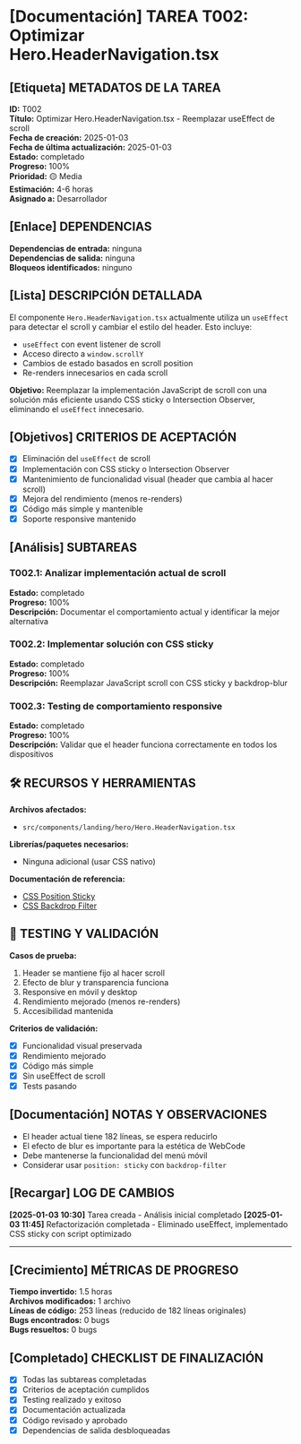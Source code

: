 # **[Documentación]** TAREA T002: Optimizar Hero.HeaderNavigation.tsx

## **[Etiqueta]** METADATOS DE LA TAREA

**ID:** T002  
**Título:** Optimizar Hero.HeaderNavigation.tsx - Reemplazar useEffect de scroll  
**Fecha de creación:** 2025-01-03  
**Fecha de última actualización:** 2025-01-03  
**Estado:** completado  
**Progreso:** 100%  
**Prioridad:** 🟡 Media  
**Estimación:** 4-6 horas  
**Asignado a:** Desarrollador

## **[Enlace]** DEPENDENCIAS

**Dependencias de entrada:** ninguna  
**Dependencias de salida:** ninguna  
**Bloqueos identificados:** ninguno

## **[Lista]** DESCRIPCIÓN DETALLADA

El componente `Hero.HeaderNavigation.tsx` actualmente utiliza un `useEffect` para detectar el scroll y cambiar el estilo del header. Esto incluye:

- `useEffect` con event listener de scroll
- Acceso directo a `window.scrollY`
- Cambios de estado basados en scroll position
- Re-renders innecesarios en cada scroll

**Objetivo:** Reemplazar la implementación JavaScript de scroll con una solución más eficiente usando CSS sticky o Intersection Observer, eliminando el `useEffect` innecesario.

## **[Objetivos]** CRITERIOS DE ACEPTACIÓN

- [x] Eliminación del `useEffect` de scroll
- [x] Implementación con CSS sticky o Intersection Observer
- [x] Mantenimiento de funcionalidad visual (header que cambia al hacer scroll)
- [x] Mejora del rendimiento (menos re-renders)
- [x] Código más simple y mantenible
- [x] Soporte responsive mantenido

## **[Análisis]** SUBTAREAS

### T002.1: Analizar implementación actual de scroll

**Estado:** completado  
**Progreso:** 100%  
**Descripción:** Documentar el comportamiento actual y identificar la mejor alternativa

### T002.2: Implementar solución con CSS sticky

**Estado:** completado  
**Progreso:** 100%  
**Descripción:** Reemplazar JavaScript scroll con CSS sticky y backdrop-blur

### T002.3: Testing de comportamiento responsive

**Estado:** completado  
**Progreso:** 100%  
**Descripción:** Validar que el header funciona correctamente en todos los dispositivos

## 🛠️ RECURSOS Y HERRAMIENTAS

**Archivos afectados:**

- `src/components/landing/hero/Hero.HeaderNavigation.tsx`

**Librerías/paquetes necesarios:**

- Ninguna adicional (usar CSS nativo)

**Documentación de referencia:**

- [CSS Position Sticky](https://developer.mozilla.org/en-US/docs/Web/CSS/position)
- [CSS Backdrop Filter](https://developer.mozilla.org/en-US/docs/Web/CSS/backdrop-filter)

## 🧪 TESTING Y VALIDACIÓN

**Casos de prueba:**

1. Header se mantiene fijo al hacer scroll
2. Efecto de blur y transparencia funciona
3. Responsive en móvil y desktop
4. Rendimiento mejorado (menos re-renders)
5. Accesibilidad mantenida

**Criterios de validación:**

- [x] Funcionalidad visual preservada
- [x] Rendimiento mejorado
- [x] Código más simple
- [x] Sin useEffect de scroll
- [x] Tests pasando

## **[Documentación]** NOTAS Y OBSERVACIONES

- El header actual tiene 182 líneas, se espera reducirlo
- El efecto de blur es importante para la estética de WebCode
- Debe mantenerse la funcionalidad del menú móvil
- Considerar usar `position: sticky` con `backdrop-filter`

## **[Recargar]** LOG DE CAMBIOS

**[2025-01-03 10:30]** Tarea creada - Análisis inicial completado
**[2025-01-03 11:45]** Refactorización completada - Eliminado useEffect, implementado CSS sticky con script optimizado

---

## **[Crecimiento]** MÉTRICAS DE PROGRESO

**Tiempo invertido:** 1.5 horas  
**Archivos modificados:** 1 archivo  
**Líneas de código:** 253 líneas (reducido de 182 líneas originales)  
**Bugs encontrados:** 0 bugs  
**Bugs resueltos:** 0 bugs

## **[Completado]** CHECKLIST DE FINALIZACIÓN

- [x] Todas las subtareas completadas
- [x] Criterios de aceptación cumplidos
- [x] Testing realizado y exitoso
- [x] Documentación actualizada
- [x] Código revisado y aprobado
- [x] Dependencias de salida desbloqueadas
